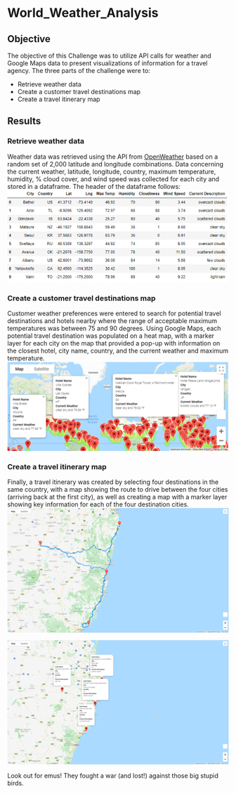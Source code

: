 # World_Weather_Analysis
## Objective
The objective of this Challenge was to utilize API calls for weather and Google Maps data to present visualizations of information for a travel agency. The three parts of the challenge were to:
- Retrieve weather data
- Create a customer travel destinations map
- Create a travel itinerary map

## Results
### Retrieve weather data
Weather data was retrieved using the API from [OpenWeather](https://openweathermap.org/) based on a random set of 2,000 latitude and longitude combinations. Data concerning the current weather, latitude, longitude, country, maximum temperature, humidity, % cloud cover, and wind speed was collected for each city and stored in a dataframe. The header of the dataframe follows:
![City-Specific Weather Dataframe](Weather_Database/City_Data_Dataframe.png)

### Create a customer travel destinations map
Customer weather preferences were entered to search for potential travel destinations and hotels nearby where the range of acceptable maximum temperatures was between 75 and 90 degrees. Using Google Maps, each potential travel destination was populated on a heat map, with a marker layer for each city on the map that provided a pop-up with information on the closest hotel, city name, country, and the current weather and maximum temperature.
![Travel Destinations Map](Vacation_Search/WeatherPy_vacation_map.png)

### Create a travel itinerary map
Finally, a travel itinerary was created by selecting four destinations in the same country, with a map showing the route to drive between the four cities (arriving back at the first city), as well as creating a map with a marker layer showing key information for each of the four destination cities.
![Travel Map](Vacation_Itinerary/WeatherPy_travel_map.png)

![Travel Map with Markers](https://github.com/chris-bly/World_Weather_Analysis/blob/12300f74f9d91750517169db7b4c7f8d33fb710f/Vacation_Itinerary/WeatherPy_travel_map_markers.png)

Look out for emus! They fought a war (and lost!) against those big stupid birds.
